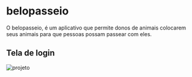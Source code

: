 # belopasseio

O belopasseio, é um aplicativo que permite donos de animais colocarem seus animais para que pessoas possam passear com eles.


## Tela de login
<img src="https://github.com/Anfacibry/beloPasseio/blob/main/assets/images/belopasseio.png?raw=true" 
alt="projeto">